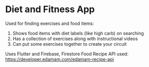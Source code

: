 # Diet and Fitness App

Used for finding exercises and food items:
1. Shows food items with diet labels (like high carb) on searching
2. Has a collection of exercises along with instructional videos
3. Can put some exercises together to create your circuit

Uses Flutter and Firebase, Firestore
Food Recipe API used: https://developer.edamam.com/edamam-recipe-api


